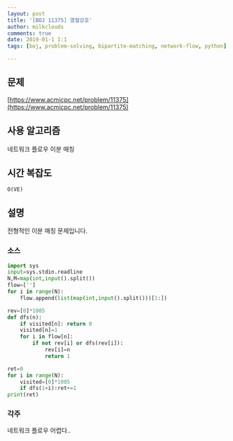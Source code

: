 ```yaml
---
layout: post
title: '[BOJ 11375] 열혈강호'
author: milkclouds
comments: true
date: 2019-01-1 1:1
tags: [boj, problem-solving, bipartite-matching, network-flow, python]

---
```


## 문제
[https://www.acmicpc.net/problem/11375](https://www.acmicpc.net/problem/11375)

## 사용 알고리즘
네트워크 플로우
이분 매칭

## 시간 복잡도
`O(VE)`


## 설명
전형적인 이분 매칭 문제입니다.


### 소스  

```python
import sys
input=sys.stdin.readline
N,M=map(int,input().split())
flow=['']
for i in range(N):
    flow.append(list(map(int,input().split()))[1:])

rev=[0]*1005
def dfs(n):
    if visited[n]: return 0
    visited[n]=1
    for i in flow[n]:
        if not rev[i] or dfs(rev[i]):
            rev[i]=n
            return 1

ret=0
for i in range(N):
    visited=[0]*1005
    if dfs(1+i):ret+=1
print(ret)
```

### 각주  
네트워크 플로우 어렵다..